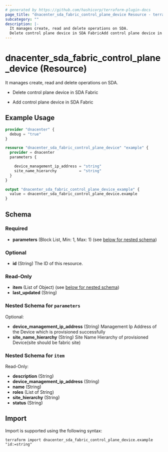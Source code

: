 ```yaml
---
# generated by https://github.com/hashicorp/terraform-plugin-docs
page_title: "dnacenter_sda_fabric_control_plane_device Resource - terraform-provider-dnacenter"
subcategory: ""
description: |-
  It manages create, read and delete operations on SDA.
  Delete control plane device in SDA FabricAdd control plane device in SDA Fabric
---
```


# dnacenter_sda_fabric_control_plane_device (Resource)

It manages create, read and delete operations on SDA.

- Delete control plane device in SDA Fabric

- Add control plane device in SDA Fabric

## Example Usage

```terraform
provider "dnacenter" {
  debug = "true"
}

resource "dnacenter_sda_fabric_control_plane_device" "example" {
  provider = dnacenter
  parameters {

    device_management_ip_address = "string"
    site_name_hierarchy          = "string"
  }
}

output "dnacenter_sda_fabric_control_plane_device_example" {
  value = dnacenter_sda_fabric_control_plane_device.example
}
```

<!-- schema generated by tfplugindocs -->
## Schema

### Required

- **parameters** (Block List, Min: 1, Max: 1) (see [below for nested schema](#nestedblock--parameters))

### Optional

- **id** (String) The ID of this resource.

### Read-Only

- **item** (List of Object) (see [below for nested schema](#nestedatt--item))
- **last_updated** (String)

<a id="nestedblock--parameters"></a>
### Nested Schema for `parameters`

Optional:

- **device_management_ip_address** (String) Management Ip Address of the Device which is provisioned successfully
- **site_name_hierarchy** (String) Site Name Hierarchy of provisioned Device(site should be fabric site)


<a id="nestedatt--item"></a>
### Nested Schema for `item`

Read-Only:

- **description** (String)
- **device_management_ip_address** (String)
- **name** (String)
- **roles** (List of String)
- **site_hierarchy** (String)
- **status** (String)

## Import

Import is supported using the following syntax:

```shell
terraform import dnacenter_sda_fabric_control_plane_device.example "id:=string"
```
